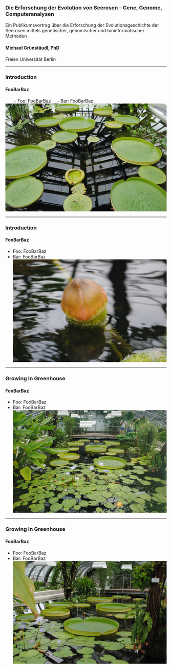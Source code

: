 ### Die Erforschung der Evolution von Seerosen - Gene, Genome, Computeranalysen
Ein Publikumsvortrag über die Erforschung der Evolutionsgeschichte der Seerosen mittels genetischer, genomischer und bioinformatischer Methoden

#### Michael Grünstäudl, PhD
Freien Universität Berlin

---

### Introduction
#### FooBarBaz
&nbsp;&nbsp;&nbsp;&nbsp;&nbsp;&nbsp; - Foo: FooBarBaz
&nbsp;&nbsp;&nbsp; - Bar: FooBarBaz
![Image](/img/A__Introduction_1_LeafsOfDifferentAges.jpg)

---

### Introduction
#### FooBarBaz
   - Foo: FooBarBaz
   - Bar: FooBarBaz
![Image](/img/A__Introduction_2_bud.jpg)

---

### Growing In Greenhouse
#### FooBarBaz
   - Foo: FooBarBaz
   - Bar: FooBarBaz
![Image](/img/B__GrowingInGreenhouse_Victoria_1b.jpg)

---

### Growing In Greenhouse
#### FooBarBaz
   - Foo: FooBarBaz
   - Bar: FooBarBaz
![Image](/img/B__GrowingInGreenhouse_Victoria_1.jpg)

